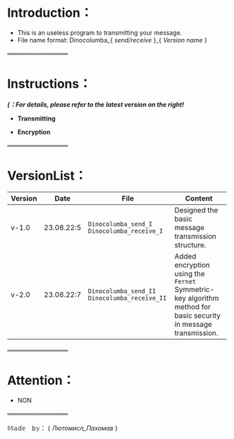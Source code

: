 # Introduction：

- This is an useless program to transmitting your message.
- File name format:    Dinocolumba_{ _send/receive_ }_{ _Version name_ }

══════════════

# Instructions：

***(：For details, please refer to the latest version on the right!***

- **Transmitting**

- **Encryption**

══════════════

# VersionList：

| Version | Date | File | Content |
| --- | --- | --- | --- |
| v-1.0 | 23.08.22:5 | `Dinocolumba_send_I` `Dinocolumba_receive_I` | Designed the basic message transmission structure. |
| v-2.0 | 23.08.22:7 | `Dinocolumba_send_II` `Dinocolumba_receive_II` | Added encryption using the `Fernet` Symmetric-key algorithm method for basic security in message transmission. |

══════════════

# Attention：

- NON

══════════════

𝕄𝕒𝕕𝕖　𝕓𝕪： { _Лютомисл_Пахомав_ }
